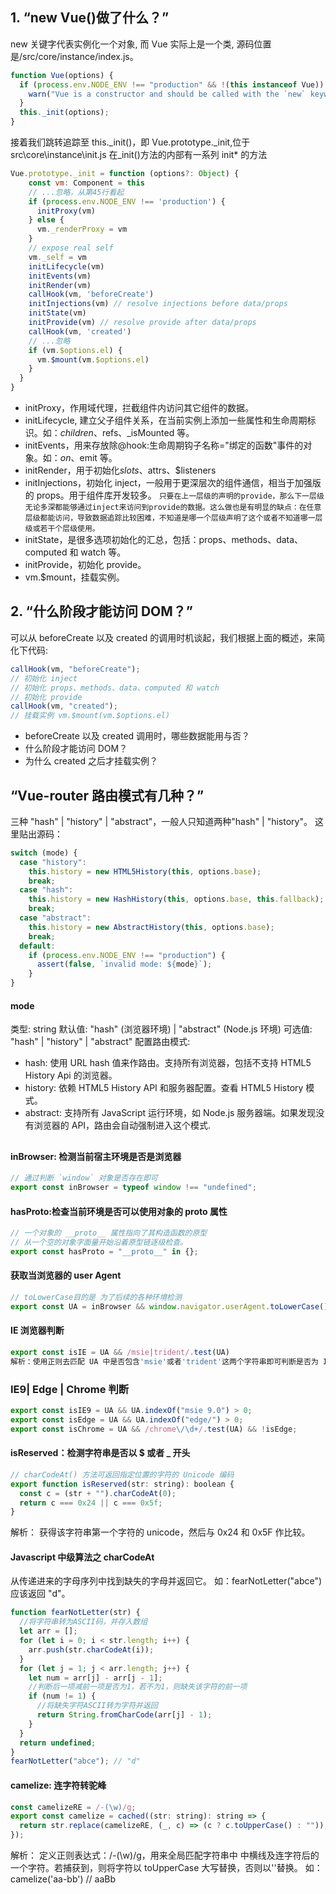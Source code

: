 ## 1. “new Vue()做了什么？”

new 关键字代表实例化一个对象, 而 Vue 实际上是一个类, 源码位置是/src/core/instance/index.js。

```js
function Vue(options) {
  if (process.env.NODE_ENV !== "production" && !(this instanceof Vue)) {
    warn("Vue is a constructor and should be called with the `new` keyword");
  }
  this._init(options);
}
```

接着我们跳转追踪至 this.\_init()，即 Vue.prototype.\_init,位于 src\core\instance\init.js
在\_init()方法的内部有一系列 init\* 的方法

```js
Vue.prototype._init = function (options?: Object) {
    const vm: Component = this
    // ...忽略，从第45行看起
    if (process.env.NODE_ENV !== 'production') {
      initProxy(vm)
    } else {
      vm._renderProxy = vm
    }
    // expose real self
    vm._self = vm
    initLifecycle(vm)
    initEvents(vm)
    initRender(vm)
    callHook(vm, 'beforeCreate')
    initInjections(vm) // resolve injections before data/props
    initState(vm)
    initProvide(vm) // resolve provide after data/props
    callHook(vm, 'created')
    // ...忽略
    if (vm.$options.el) {
      vm.$mount(vm.$options.el)
    }
  }
}
```

- initProxy，作用域代理，拦截组件内访问其它组件的数据。
- initLifecycle, 建立父子组件关系，在当前实例上添加一些属性和生命周期标识。如：$children、$refs、\_isMounted 等。
- initEvents，用来存放除@hook:生命周期钩子名称="绑定的函数"事件的对象。如：$on、$emit 等。
- initRender，用于初始化$slots、$attrs、$listeners
- initInjections，初始化 inject，一般用于更深层次的组件通信，相当于加强版的 props。用于组件库开发较多。
  `只要在上一层级的声明的provide，那么下一层级无论多深都能够通过inject来访问到provide的数据。这么做也是有明显的缺点：在任意层级都能访问，导致数据追踪比较困难，不知道是哪一个层级声明了这个或者不知道哪一层级或若干个层级使用。`
- initState，是很多选项初始化的汇总，包括：props、methods、data、computed 和 watch 等。
- initProvide，初始化 provide。
- vm.$mount，挂载实例。

## 2. “什么阶段才能访问 DOM？”

可以从 beforeCreate 以及 created 的调用时机谈起，我们根据上面的概述，来简化下代码:

```js
callHook(vm, "beforeCreate");
// 初始化 inject
// 初始化 props、methods、data、computed 和 watch
// 初始化 provide
callHook(vm, "created");
// 挂载实例 vm.$mount(vm.$options.el)
```

- beforeCreate 以及 created 调用时，哪些数据能用与否？
- 什么阶段才能访问 DOM？
- 为什么 created 之后才挂载实例？

## “Vue-router 路由模式有几种？”

三种 "hash" | "history" | "abstract"，一般人只知道两种"hash" | "history"。
这里贴出源码：

```js
switch (mode) {
  case "history":
    this.history = new HTML5History(this, options.base);
    break;
  case "hash":
    this.history = new HashHistory(this, options.base, this.fallback);
    break;
  case "abstract":
    this.history = new AbstractHistory(this, options.base);
    break;
  default:
    if (process.env.NODE_ENV !== "production") {
      assert(false, `invalid mode: ${mode}`);
    }
}
```

#### mode

类型: string
默认值: "hash" (浏览器环境) | "abstract" (Node.js 环境)
可选值: "hash" | "history" | "abstract"
配置路由模式:

- hash: 使用 URL hash 值来作路由。支持所有浏览器，包括不支持 HTML5 History Api 的浏览器。
- history: 依赖 HTML5 History API 和服务器配置。查看 HTML5 History 模式。
- abstract: 支持所有 JavaScript 运行环境，如 Node.js 服务器端。如果发现没有浏览器的 API，路由会自动强制进入这个模式.

##

#### inBrowser: 检测当前宿主环境是否是浏览器

```js
// 通过判断 `window` 对象是否存在即可
export const inBrowser = typeof window !== "undefined";
```

#### hasProto:检查当前环境是否可以使用对象的 **proto** 属性

```js
// 一个对象的 __proto__ 属性指向了其构造函数的原型
// 从一个空的对象字面量开始沿着原型链逐级检查。
export const hasProto = "__proto__" in {};
```

#### 获取当浏览器的 user Agent

```js
// toLowerCase目的是 为了后续的各种环境检测
export const UA = inBrowser && window.navigator.userAgent.toLowerCase();
```

#### IE 浏览器判断

```js
export const isIE = UA && /msie|trident/.test(UA)
解析：使用正则去匹配 UA 中是否包含'msie'或者'trident'这两个字符串即可判断是否为 IE 浏览器
```

### IE9| Edge | Chrome 判断

```js
export const isIE9 = UA && UA.indexOf("msie 9.0") > 0;
export const isEdge = UA && UA.indexOf("edge/") > 0;
export const isChrome = UA && /chrome\/\d+/.test(UA) && !isEdge;
```

#### isReserved：检测字符串是否以 $ 或者 \_ 开头

```js
// charCodeAt() 方法可返回指定位置的字符的 Unicode 编码
export function isReserved(str: string): boolean {
  const c = (str + "").charCodeAt(0);
  return c === 0x24 || c === 0x5f;
}
```

解析： 获得该字符串第一个字符的 unicode，然后与 0x24 和 0x5F 作比较。

#### Javascript 中级算法之 charCodeAt

从传递进来的字母序列中找到缺失的字母并返回它。
如：fearNotLetter("abce") 应该返回 "d"。

```js
function fearNotLetter(str) {
  //将字符串转为ASCII码，并存入数组
  let arr = [];
  for (let i = 0; i < str.length; i++) {
    arr.push(str.charCodeAt(i));
  }
  for (let j = 1; j < arr.length; j++) {
    let num = arr[j] - arr[j - 1];
    //判断后一项减前一项是否为1，若不为1，则缺失该字符的前一项
    if (num != 1) {
      //将缺失字符ASCII转为字符并返回
      return String.fromCharCode(arr[j] - 1);
    }
  }
  return undefined;
}
fearNotLetter("abce"); // "d"
```

#### camelize: 连字符转驼峰

```js
const camelizeRE = /-(\w)/g;
export const camelize = cached((str: string): string => {
  return str.replace(camelizeRE, (_, c) => (c ? c.toUpperCase() : ""));
});
```

解析： 定义正则表达式：/-(\w)/g，用来全局匹配字符串中 中横线及连字符后的一个字符。若捕获到，则将字符以 toUpperCase 大写替换，否则以''替换。
如：camelize('aa-bb') // aaBb
